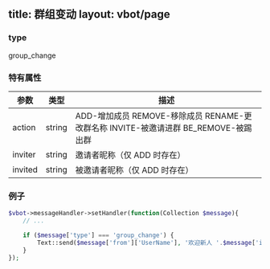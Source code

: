 title: 群组变动
layout: vbot/page
---
### type

group_change

### 特有属性

参数 | 类型 | 描述
--- | --- | ---
action | string | ADD-增加成员 REMOVE-移除成员 RENAME-更改群名称 INVITE-被邀请进群 BE_REMOVE-被踢出群
inviter | string | 邀请者昵称（仅 ADD 时存在）
invited | string | 被邀请者昵称（仅 ADD 时存在）

### 例子

```php
$vbot->messageHandler->setHandler(function(Collection $message){
    // ...

    if ($message['type'] === 'group_change') {
        Text::send($message['from']['UserName'], '欢迎新人 '.$message['invited'].PHP_EOL.'邀请人：'.$message['inviter']);
    }
});
```